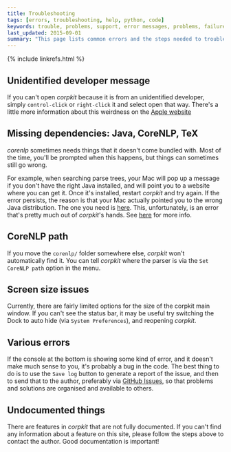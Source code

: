 ```yaml
---
title: Troubleshooting
tags: [errors, troubleshooting, help, python, code]
keywords: trouble, problems, support, error messages, problems, failure, error, #fail
last_updated: 2015-09-01
summary: "This page lists common errors and the steps needed to troubleshoot them."
---
```

{% include linkrefs.html %} 

## Unidentified developer message

If you can't open *corpkit* because it is from an unidentified developer, simply `control-click` or `right-click` it and select open that way. There's a little more information about this weirdness on the [Apple website](https://support.apple.com/kb/PH14369?locale=en_US)

## Missing dependencies: Java, CoreNLP, TeX

*corenlp* sometimes needs things that it doesn't come bundled with. Most of the time, you'll be prompted when this happens, but things can sometimes still go wrong.

For example, when searching parse trees, your Mac will pop up a message if you don't have the right Java installed, and will point you to a website where you can get it. Once it's installed, restart *corpkit* and try again. If the error persists, the reason is that your Mac actually pointed you to the wrong Java distribution. The one you need is [here](https://support.apple.com/downloads/DL1572/en_US/javaforosx.dmg). This, unfortunately, is an error that's pretty much out of *corpkit*'s hands. See [here](https://www.java.com/en/download/faq/yosemite_java.xml) for more info.

## CoreNLP path

If you move the `corenlp/` folder somewhere else, *corpkit* won't automatically find it. You can tell *corpkit* where the parser is via the `Set CoreNLP path` option in the menu.

## Screen size issues

Currently, there are fairly limited options for the size of the corpkit main window. If you can't see the status bar, it may be useful try switching the Dock to auto hide (via `System Preferences`), and reopening *corpkit*.

## Various errors

If the console at the bottom is showing some kind of error, and it doesn't make much sense to you, it's probably a bug in the code. The best thing to do is to use the `Save log` button to generate a report of the issue, and then to send that to the author, preferably via [GitHub Issues](https://github.com/interrogator/corpkit/issues), so that problems and solutions are organised and available to others.

## Undocumented things

There are features in *corpkit* that are not fully documented. If you can't find any information about a feature on this site, please follow the steps above to contact the author. Good documentation is important!